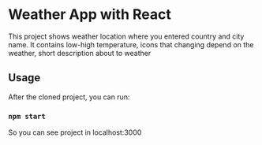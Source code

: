 # Weather App with React

This project shows weather location where you entered country and city name.
It contains low-high temperature, icons that changing depend on the weather, short description about to weather 

## Usage

After the cloned project, you can run:

### `npm start`

So you can see project in localhost:3000

